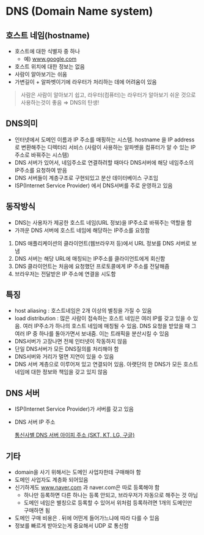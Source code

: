 # DNS (Domain Name system)

## 호스트 네임(hostname)

* 호스트에 대한 식별자 중 하나
    * 예) www.google.com
* 호스트 위치에 대한 정보는 없음
* 사람이 알아보기는 쉬움
* 가변길이 + 알파벳이기에 라우터가 처리하는 데에 어려움이 있음
> 사람은 사람이 알아보기 쉽고, 라우터(컴퓨터)는 라우터가 알아보기 쉬운 것으로 사용하는것이 좋음 ⇒ DNS의 탄생!

## DNS의미
* 인터넷에서 도메인 이름과 IP 주소를 매핑하는 시스템. hostname 을 IP address로 변환해주는 디렉터리 서비스 (사람이 사용하는 알파벳을 컴퓨터가 알 수 있는 IP주소로 바꿔주는 시스템)
* DNS 서버가 있어서, 네임주소로 연결하려할 때마다 DNS서버에 해당 네임주소의 IP주소를 요청하여 받음
* DNS 서버들이 계층구조로 구현되있고 분산 데이터베이스 구조임
* ISP(Internet Service Provider) 에서 DNS서버를 주로 운영하고 있음

## 동작방식
* DNS는 사용자가 제공한 호스트 네임(URL 정보)을 IP주소로 바꿔주는 역할을 함
* 가까운 DNS 서버에 호스트 네임에 해당하는 IP주소를 요청함
1. DNS 애플리케이션의 클라이언트(웹브라우저 등)에서 URL 정보를 DNS 서버로 보냄
2. DNS 서버는 해당 URL에 매칭되는 IP주소를 클라이언트에게 회신함
3. DNS 클라이언트는 처음에 요청했던 프로토콜에게 IP 주소를 전달해줌
4. 브라우저는 전달받은 IP 주소에 연결을 시도함

## 특징
* host aliasing : 호스트네임은 2개 이상의 별칭을 가질 수 있음
* load distribution : 많은 사람이 접속하는 호스트 네임은 여러 IP를 갖고 있을 수 있음. 여러 IP주소가 하나의 호스트 네임에 매칭될 수 있음. DNS 요청을 받았을 때 그 여러 IP 중 하나를 돌아가면서 보내줌. 이는 트래픽을 분산시킬 수 있음
* DNS서버가 고장나면 전체 인터넷이 작동하지 않음
* 단일 DNS서버가 모든 DNS질의를 처리해야 함
* DNS서버와 거리가 멀면 지연이 있을 수 있음
* DNS 서버 계층으로 이루어져 있고 연결되어 있음. 아랫단의 한 DNS가 모든 호스트네임에 대한 정보와 책임을 갖고 있지 않음

## DNS 서버

* ISP(Internet Service Provider)가 서버를 갖고 있음
* DNS 서버 IP 주소
    
    [통신사별 DNS 서버 아이피 주소 (SKT, KT, LG, 구글)](https://overcode.tistory.com/entry/%ED%86%B5%EC%8B%A0%EC%82%AC%EB%B3%84-DNS-%EC%84%9C%EB%B2%84-%EC%95%84%EC%9D%B4%ED%94%BC-%EC%A3%BC%EC%86%8C-SKT-KT-LG-%EA%B5%AC%EA%B8%80)
    

## 기타
* domain을 사기 위해서는 도메인 사업자한테 구매해야 함
* 도메인 사업자도 계층화 되어있음
* 신기하게도 www.naver.com 과 naver.com은 따로 등록해야 함
    * 하나만 등록하면 다른 하나는 등록 안되고, 브라우저가 자동으로 해주는 것 아님
    * 도메인 네임은 별칭으로 등록할 수 있어서 위처럼 등록하려면 1개의 도메인만 구매하면 됨
* 도메인 구매 비용은 . 뒤에 어떤게 들어가느냐에 따라 다를 수 있음
* 정보를 빠르게 받아오는게 중요해서 UDP 로 통신함